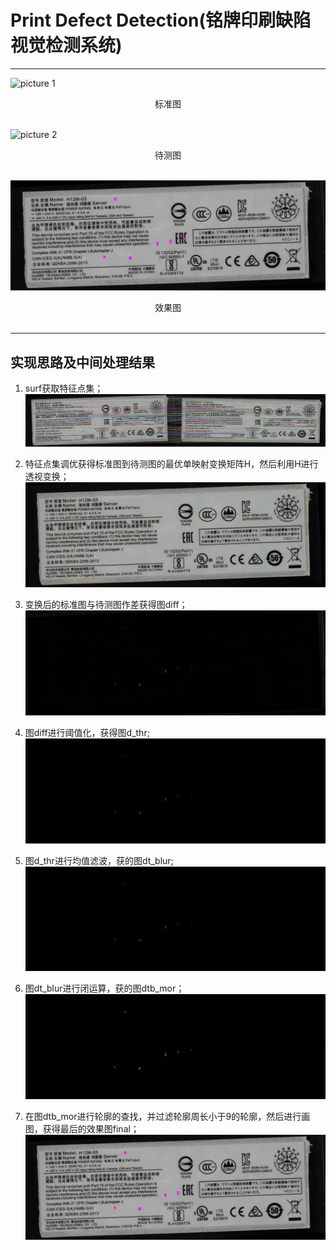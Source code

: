 # Print Defect Detection(铭牌印刷缺陷视觉检测系统)
--- 

![picture 1](images/7574d22ad94137e02ffb82f8241e1bf6f4736618d7f32f2c527e2b31882cb4ea.png)  
<center>标准图</center>
<br>


![picture 2](images/de5b5fcfb01750aaac85fdcd3a255246c3007102b0cf8ade6ebe069b5aaac5bf.bmp)  
<center>待测图</center>
<br>

![picture 3](images/291d7379d2971cd743ac44e0ee63737af5083aa51317ab33500067a9cdfd69d4.jpeg)  
<center>效果图</center>
<br>

--- 
## 实现思路及中间处理结果
1. surf获取特征点集；
![picture 4](images/b646e7f3d4ce145617f7b98af32beb70f41d982f825ca4ffe30013a9bad38ad7.jpeg)  

2. 特征点集调优获得标准图到待测图的最优单映射变换矩阵H，然后利用H进行透视变换；
![picture 5](images/c3a4305d005ddda49388f2b8b3a75441e4f6054401acb3eeac4546aad04ab6aa.jpeg)  

3. 变换后的标准图与待测图作差获得图diff；
![picture 6](images/1c227d5ed1aef5875c0907fc0bee170282850bca030469059d465832f36e12d7.jpeg)  

4. 图diff进行阈值化，获得图d_thr;
![picture 7](images/000128b7e800eb9306e7f3823da14bbc27429b8c56c7859d4ebeb1905070b57c.jpeg)  


5. 图d_thr进行均值滤波，获的图dt_blur;
![picture 8](images/34b69cb10dcbf7f9f23eb1c3f36306f05cf8765acc0d6e09580225fc834abc72.jpeg)  


6. 图dt_blur进行闭运算，获的图dtb_mor；
![picture 9](images/7d612b5421abf2f5adbeca32b8647b4ec93fb37fa45c542bce258ffc026b6970.jpeg)  


7. 在图dtb_mor进行轮廓的查找，并过滤轮廓周长小于9的轮廓，然后进行画图，获得最后的效果图final；
![picture 3](images/291d7379d2971cd743ac44e0ee63737af5083aa51317ab33500067a9cdfd69d4.jpeg)  